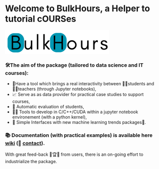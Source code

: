 # Welcome to BulkHours, a Helper to tutorial cOURSes

![](data/BulkHours.png)

### 🛠️The aim of the package (tailored to data science and IT courses):
- 🔗Have a tool which brings a real interactivity between 🧑‍🎓students and 👨‍🏫teachers (through Jupyter notebooks),
- 📈 Serve as as data provider for practical case studies to support courses,
- 🤖 Automatic evaluation of students,
- 👨‍💻 Tools to develop in C/C++/CUDA within a jupyter notebook environement (with a python kernel),
- 🧠 Simple Interfaces with new machine learning trends packages🤗.

### 📚 **Documentation (with practical examples) is available here [wiki](https://github.com/guydegnol/bulkhours/wiki) (📧 [contact](mailto:bulkhours@guydegnol.net))**.
With great feed-back 🚀🏆🎯 from users, there is an on-going effort to industrialize the package.
